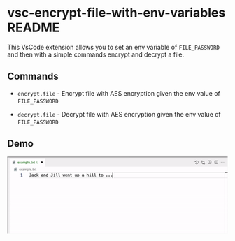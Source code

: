 # vsc-encrypt-file-with-env-variables README

This VsCode extension allows you to set an env variable of `FILE_PASSWORD` and then with a simple commands encrypt and decrypt a file.

## Commands

* `encrypt.file` - Encrypt file with AES encryption given the env value of `FILE_PASSWORD`

* `decrypt.file` - Decrypt file with AES encryption given the env value of `FILE_PASSWORD`

## Demo

<img src="images/example.gif" width="600"/>